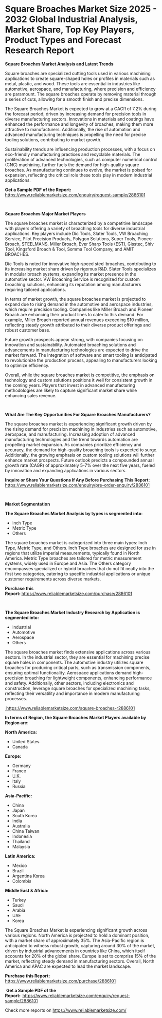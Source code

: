 <p><h1>Square Broaches Market Size 2025 - 2032 Global Industrial Analysis, Market Share, Top Key Players, Product Types and Forecast Research Report</h1></p><p><strong>Square Broaches Market Analysis and Latest Trends</strong></p>
<p><p>Square broaches are specialized cutting tools used in various machining applications to create square-shaped holes or profiles in materials such as metal, plastic, and wood. These tools are essential in industries like automotive, aerospace, and manufacturing, where precision and efficiency are paramount. The square broaches operate by removing material through a series of cuts, allowing for a smooth finish and precise dimensions.</p><p>The Square Broaches Market is expected to grow at a CAGR of 7.2% during the forecast period, driven by increasing demand for precision tools in diverse manufacturing sectors. Innovations in materials and coatings have enhanced the performance and longevity of broaches, making them more attractive to manufacturers. Additionally, the rise of automation and advanced manufacturing techniques is propelling the need for precise tooling solutions, contributing to market growth. </p><p>Sustainability trends are influencing production processes, with a focus on eco-friendly manufacturing practices and recyclable materials. The proliferation of advanced technologies, such as computer numerical control (CNC) machining, further fuels the demand for high-quality square broaches. As manufacturing continues to evolve, the market is poised for expansion, reflecting the critical role these tools play in modern industrial applications.</p></p>
<p><strong>Get a Sample PDF of the Report:&nbsp;</strong> <a href="https://www.reliablemarketsize.com/enquiry/request-sample/2886101?utm_campaign=1789&utm_medium=2&utm_source=Github&utm_content=ia&utm_term=13032025&utm_id=square-broaches">https://www.reliablemarketsize.com/enquiry/request-sample/2886101</a></p>
<p>&nbsp;</p>
<p><strong>Square Broaches Major Market Players</strong></p>
<p><p>The square broaches market is characterized by a competitive landscape with players offering a variety of broaching tools for diverse industrial applications. Key players include Dic Tools, Slater Tools, VW Broaching Service, Pilot Precision Products, Polygon Solutions, Super Tools, Pioneer Broach, STEELMANS, Miller Broach, Ever Sharp Tools (EST), Gisstec, Shiv Tool, Kingsford Broach & Tool, Somma Tool Company, and AMIT BROACHES.</p><p>Dic Tools is noted for innovative high-speed steel broaches, contributing to its increasing market share driven by rigorous R&D. Slater Tools specializes in modular broach systems, expanding its market presence in the automotive sector. VW Broaching Service is recognized for custom broaching solutions, enhancing its reputation among manufacturers requiring tailored applications.</p><p>In terms of market growth, the square broaches market is projected to expand due to rising demand in the automotive and aerospace industries, which require precision tooling. Companies like Miller Broach and Pioneer Broach are enhancing their product lines to cater to this demand. For example, Miller Broach reported annual revenues exceeding $10 million, reflecting steady growth attributed to their diverse product offerings and robust customer base.</p><p>Future growth prospects appear strong, with companies focusing on innovation and sustainability. Automated broaching solutions and advancements in manufacturing technologies are expected to drive the market forward. The integration of software and smart tooling is anticipated to revolutionize the production process, appealing to manufacturers looking to optimize efficiency.</p><p>Overall, while the square broaches market is competitive, the emphasis on technology and custom solutions positions it well for consistent growth in the coming years. Players that invest in advanced manufacturing methodologies are likely to capture significant market share while enhancing sales revenue.</p></p>
<p>&nbsp;</p>
<p><strong>What Are The Key Opportunities For Square Broaches Manufacturers?</strong></p>
<p><p>The square broaches market is experiencing significant growth driven by the rising demand for precision machining in industries such as automotive, aerospace, and manufacturing. Increasing adoption of advanced manufacturing technologies and the trend towards automation are propelling market expansion. As companies prioritize efficiency and accuracy, the demand for high-quality broaching tools is expected to surge. Additionally, the growing emphasis on custom tooling solutions will further enhance market prospects. Future outlook predicts a compounded annual growth rate (CAGR) of approximately 5-7% over the next five years, fueled by innovation and expanding applications in various sectors.</p></p>
<p><strong>Inquire or Share Your Questions If Any Before Purchasing This Report:</strong> <a href="https://www.reliablemarketsize.com/enquiry/pre-order-enquiry/2886101?utm_campaign=1789&utm_medium=2&utm_source=Github&utm_content=ia&utm_term=13032025&utm_id=square-broaches">https://www.reliablemarketsize.com/enquiry/pre-order-enquiry/2886101</a></p>
<p>&nbsp;</p>
<p><strong>Market Segmentation</strong></p>
<p><strong>The Square Broaches Market Analysis by types is segmented into:</strong></p>
<p><ul><li>Inch Type</li><li>Metric Type</li><li>Others</li></ul></p>
<p><p>The square broaches market is categorized into three main types: Inch Type, Metric Type, and Others. Inch Type broaches are designed for use in regions that utilize imperial measurements, typically found in North America. Metric Type broaches are tailored for metric measurement systems, widely used in Europe and Asia. The Others category encompasses specialized or hybrid broaches that do not fit neatly into the first two categories, catering to specific industrial applications or unique customer requirements across diverse markets.</p></p>
<p><strong>Purchase this Report:&nbsp;</strong><a href="https://www.reliablemarketsize.com/purchase/2886101?utm_campaign=1789&utm_medium=2&utm_source=Github&utm_content=ia&utm_term=13032025&utm_id=square-broaches">https://www.reliablemarketsize.com/purchase/2886101</a></p>
<p>&nbsp;</p>
<p><strong>The Square Broaches Market Industry Research by Application is segmented into:</strong></p>
<p><ul><li>Industrial</li><li>Automotive</li><li>Aerospace</li><li>Others</li></ul></p>
<p><p>The square broaches market finds extensive applications across various sectors. In the industrial sector, they are essential for machining precise square holes in components. The automotive industry utilizes square broaches for producing critical parts, such as transmission components, ensuring optimal functionality. Aerospace applications demand high-precision broaching for lightweight components, enhancing performance and safety. Additionally, other sectors, including electronics and construction, leverage square broaches for specialized machining tasks, reflecting their versatility and importance in modern manufacturing processes.</p></p>
<p><a href="https://www.reliablemarketsize.com/square-broaches-r2886101?utm_campaign=1789&utm_medium=2&utm_source=Github&utm_content=ia&utm_term=13032025&utm_id=square-broaches">&nbsp;https://www.reliablemarketsize.com/square-broaches-r2886101</a></p>
<p><strong>In terms of Region, the Square Broaches Market Players available by Region are:</strong></p>
<p>
    <p> <strong> North America: </strong>
        <ul>
            <li>United States</li>
            <li>Canada</li>
        </ul>
        </p> 
    <p> <strong> Europe: </strong>
        <ul>
            <li>Germany</li>
            <li>France</li>
            <li>U.K.</li>
            <li>Italy</li>
            <li>Russia</li>
        </ul>
        </p> 
    <p> <strong> Asia-Pacific: </strong>
        <ul>
            <li>China</li>
            <li>Japan</li>
            <li>South Korea</li>
            <li>India</li>
            <li>Australia</li>
            <li>China Taiwan</li>
            <li>Indonesia</li>
            <li>Thailand</li>
            <li>Malaysia</li>
        </ul>
        </p> 
    <p> <strong> Latin America: </strong>
        <ul>
            <li>Mexico</li>
            <li>Brazil</li>
            <li>Argentina Korea</li>
            <li>Colombia</li>
        </ul>
        </p> 
    <p> <strong> Middle East & Africa: </strong>
        <ul>
            <li>Turkey</li>
            <li>Saudi</li>
            <li>Arabia</li>
            <li>UAE</li>
            <li>Korea</li>
        </ul>
    </p>
    </p>
<p><p>The Square Broaches Market is experiencing significant growth across various regions. North America is projected to hold a dominant position, with a market share of approximately 35%. The Asia-Pacific region is anticipated to witness robust growth, capturing around 30% of the market, driven by industrial advancements in countries like China, which itself accounts for 20% of the global share. Europe is set to comprise 15% of the market, reflecting steady demand in manufacturing sectors. Overall, North America and APAC are expected to lead the market landscape.</p></p>
<p><strong>Purchase this Report: </strong><a href="https://www.reliablemarketsize.com/purchase/2886101?utm_campaign=1789&utm_medium=2&utm_source=Github&utm_content=ia&utm_term=13032025&utm_id=square-broaches">https://www.reliablemarketsize.com/purchase/2886101</a></p>
<p>&nbsp;<strong>Get a Sample PDF of the Report:&nbsp;&nbsp;</strong><a href="https://www.reliablemarketsize.com/enquiry/request-sample/2886101?utm_campaign=1789&utm_medium=2&utm_source=Github&utm_content=ia&utm_term=13032025&utm_id=square-broaches">https://www.reliablemarketsize.com/enquiry/request-sample/2886101</a></p>
<p><strong></strong></p>
<p>Check more reports on <a href="https://www.reliablemarketsize.com/?utm_campaign=1789&utm_medium=2&utm_source=Github&utm_content=ia&utm_term=13032025&utm_id=square-broaches">https://www.reliablemarketsize.com/</a></p>
